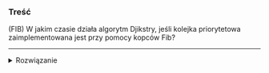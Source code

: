 ### Treść
(FIB)
W jakim czasie działa algorytm Djikstry, jeśli kolejka priorytetowa zaimplementowana jest przy pomocy kopców Fib?

------
<details><summary>Rozwiązanie</summary>
<p>

O( e + v log v)
(bo deletemin działa w log n) -> wrzuca się krawędzie (log v) v krawędzi max -> O(e + v log v)